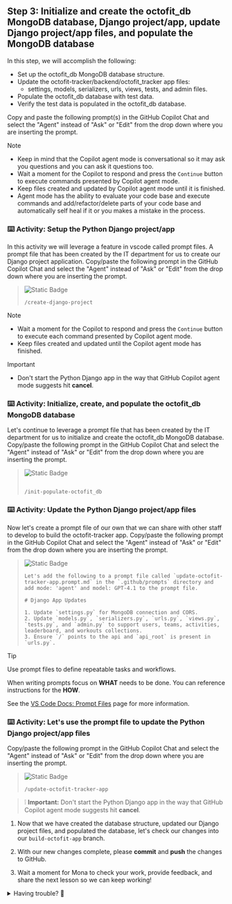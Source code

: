 ## Step 3: Initialize and create the octofit_db MongoDB database, Django project/app, update Django project/app files, and populate the MongoDB database

In this step, we will accomplish the following:

- Set up the octofit_db MongoDB database structure.
- Update the octofit-tracker/backend/octofit_tracker app files:
  - settings, models, serializers, urls, views, tests, and admin files.
- Populate the octofit_db database with test data.
- Verify the test data is populated in the octofit_db database.

Copy and paste the following prompt(s) in the GitHub Copilot Chat and select the "Agent" instead of "Ask" or "Edit" from the drop down where you are inserting the prompt.

> [!NOTE]
> - Keep in mind that the Copilot agent mode is conversational so it may ask you questions and you can ask it questions too.
> - Wait a moment for the Copilot to respond and press the `Continue` button to execute commands presented by Copilot agent mode.
> - Keep files created and updated by Copilot agent mode until it is finished.
> - Agent mode has the ability to evaluate your code base and execute commands and add/refactor/delete parts of your code base and automatically self heal if it or you makes a mistake in the process.

### :keyboard: Activity: Setup the Python Django project/app

In this activity we will leverage a feature in vscode called prompt files. A prompt file that has been created by the IT department for us to create our Django project application. Copy/paste the following prompt in the GitHub Copilot Chat and select the "Agent" instead of "Ask" or "Edit" from the drop down where you are inserting the prompt.

> ![Static Badge](https://img.shields.io/badge/-Prompt-text?style=flat-square&logo=github%20copilot&labelColor=512a97&color=ecd8ff)
>
> ```prompt
> /create-django-project
>```

> [!NOTE]
> - Wait a moment for the Copilot to respond and press the `Continue` button to execute each command presented by Copilot agent mode.
> - Keep files created and updated until the Copilot agent mode has finished.

> [!IMPORTANT]
> - Don't start the Python Django app in the way that GitHub Copilot agent mode suggests hit **cancel**.

### :keyboard: Activity: Initialize, create, and populate the octofit_db MongoDB database

Let's continue to leverage a prompt file that has been created by the IT department for us to initialize and create the octofit_db MongoDB database. Copy/paste the following prompt in the GitHub Copilot Chat and select the "Agent" instead of "Ask" or "Edit" from the drop down where you are inserting the prompt.

> ![Static Badge](https://img.shields.io/badge/-Prompt-text?style=flat-square&logo=github%20copilot&labelColor=512a97&color=ecd8ff)
>
> ```prompt
>
> /init-populate-octofit_db
> ```

### :keyboard: Activity: Update the Python Django project/app files

Now let's create a prompt file of our own that we can share with other staff to develop to build the octofit-tracker app. Copy/paste the following prompt in the GitHub Copilot Chat and select the "Agent" instead of "Ask" or "Edit" from the drop down where you are inserting the prompt.

> ![Static Badge](https://img.shields.io/badge/-Prompt-text?style=flat-square&logo=github%20copilot&labelColor=512a97&color=ecd8ff)
>
> ```prompt
> Let's add the following to a prompt file called `update-octofit-tracker-app.prompt.md` in the `.github/prompts` directory and add mode: 'agent' and model: GPT-4.1 to the prompt file.
>
> # Django App Updates
>
> 1. Update `settings.py` for MongoDB connection and CORS.
> 2. Update `models.py`, `serializers.py`, `urls.py`, `views.py`, `tests.py`, and `admin.py` to support users, teams, activities, leaderboard, and workouts collections.
> 3. Ensure `/` points to the api and `api_root` is present in `urls.py`.
> ```

> [!TIP]
> Use prompt files to define repeatable tasks and workflows.
>
> When writing prompts focus on **WHAT** needs to be done. You can reference instructions for the **HOW**.

See the [VS Code Docs: Prompt Files](https://code.visualstudio.com/docs/copilot/copilot-customization#_prompt-files-experimental) page for more information.

### :keyboard: Activity: Let's use the prompt file to update the Python Django project/app files

Copy/paste the following prompt in the GitHub Copilot Chat and select the "Agent" instead of "Ask" or "Edit" from the drop down where you are inserting the prompt.

> ![Static Badge](https://img.shields.io/badge/-Prompt-text?style=flat-square&logo=github%20copilot&labelColor=512a97&color=ecd8ff)
>
> ```prompt
> /update-octofit-tracker-app
> ```
>

> ❕ **Important:** Don't start the Python Django app in the way that GitHub Copilot agent mode suggests hit **cancel**.

1. Now that we have created the database structure, updated our Django project files, and populated the database, let's check our changes into our `build-octofit-app` branch.

1. With our new changes complete, please **commit** and **push** the changes to GitHub.

1. Wait a moment for Mona to check your work, provide feedback, and share the next lesson so we can keep working!

<details>
<summary>Having trouble? 🤷</summary><br/>

If you don't get feedback, here are some things to check:

- Make sure your commit changes were made for the following files to the branch `build-octofit-app` and pushed/synchronized to GitHub:
  - `octofit-tracker/backend/octofit_tracker/settings.py`
  - `octofit-tracker/backend/octofit_tracker/management/commands/populate_db.py`
- If Mona found a mistake, simply make a correction and push your changes again. Mona will check your work as many times as needed.

</details>
